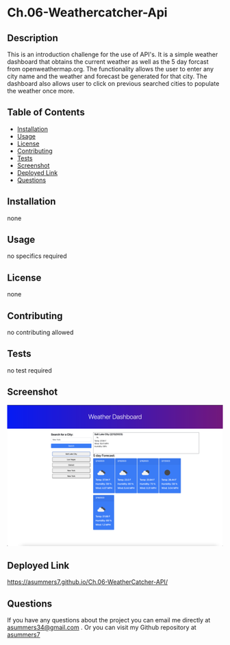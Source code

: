 
# Ch.06-Weathercatcher-Api 


## Description
This is an introduction challenge for the use of API's. It is a simple weather dashboard that obtains the current weather as well as the 5 day forcast from openweathermap.org. The functionality allows the user to enter any city name and the weather and forecast be generated for that city. The dashboard also allows user to click on previous searched cities to populate the weather once more. 

## Table of Contents
  - [Installation](#installation)
  - [Usage](#usage)
  - [License](#license)
  - [Contributing](#contributing)
  - [Tests](#tests)
  - [Screenshot](#screenshot)
  - [Deployed Link](#deployed-link)
  - [Questions](#questions)

## Installation
none 

## Usage
no specifics required

## License
none

## Contributing
no contributing allowed 

## Tests
no test required 

## Screenshot
![Screenshot of Weather Dashboard](Assets/Screen%20Shot%202023-02-13%20at%207.01.09%20PM.png)

## Deployed Link 
https://asummers7.github.io/Ch.06-WeatherCatcher-API/

## Questions
If you have any questions about the project you can email me directly at asummers34@gmail.com	. Or you can visit
my Github repository at [asummers7](https://www.github.com/asummers7) 

